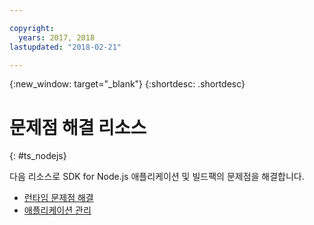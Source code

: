 ```yaml
---

copyright:
  years: 2017, 2018
lastupdated: "2018-02-21"

---
```


{:new_window: target="_blank"}
{:shortdesc: .shortdesc}

# 문제점 해결 리소스
{: #ts_nodejs}

다음 리소스로 SDK for Node.js 애플리케이션 및 빌드팩의 문제점을 해결합니다.

* [런타임 문제점 해결](../common/ts_runtimes.html#runtimes)
* [애플리케이션 관리](../common/app_mng.html)
